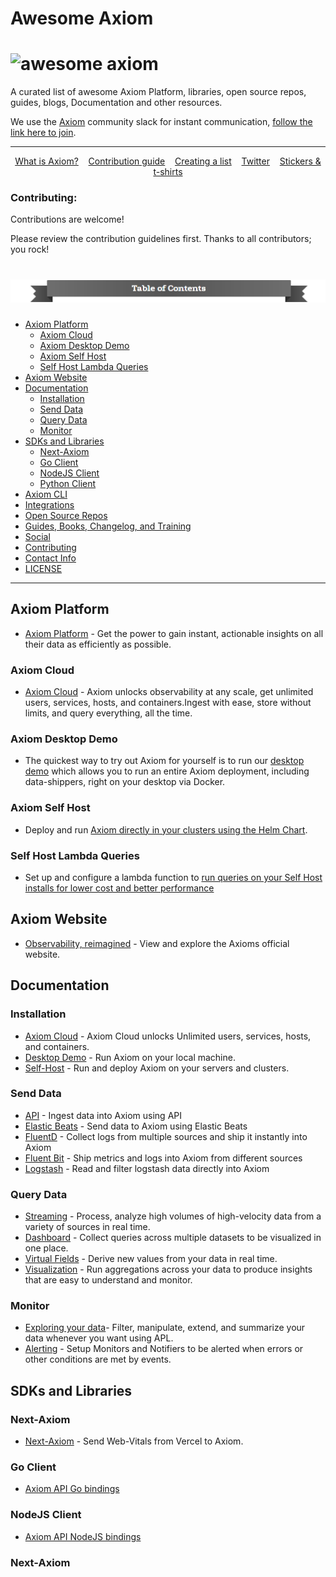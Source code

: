 # Awesome Axiom

# <img src="https://user-images.githubusercontent.com/24816990/191011807-77fe34f2-9233-42a4-b94b-091a940345fd.png" width="100" alt="awesome axiom">


A curated list of awesome Axiom Platform, libraries, open source repos, guides, blogs, Documentation and other resources.

We use the [Axiom](https://axiomfm.slack.com/ssb/redirect) community slack for instant communication, [follow the link here to join](https://www.axiom.co/support).

---

<p align="center">
	<a href="https://www.axiom.co/docs/get-help/faq">What is Axiom?</a>&nbsp;&nbsp;&nbsp;
	<a href="contributing.md">Contribution guide</a>&nbsp;&nbsp;&nbsp;
	<a href="create-list.md">Creating a list</a>&nbsp;&nbsp;&nbsp;
	<a href="https://twitter.com/AxiomFM">Twitter</a>&nbsp;&nbsp;&nbsp;
	<a href="">Stickers & t-shirts</a>
</p>


### Contributing:

Contributions are welcome!

Please review the contribution guidelines first. Thanks to all contributors; you rock!

# <img src="https://raw.githubusercontent.com/Awesome-Windows/Awesome/master/media/chrome_2016-06-11_19-02-31.png" alt="table of contents">


<!-- - [Awesome Axiom](#awesome-axiom)
  - [Table of Contents](#table-of-contents) -->
  - [Axiom Platform](#axiom-platform)
    - [Axiom Cloud](#axiom-cloud)
    - [Axiom Desktop Demo](#axiom-desktop-demo)
    - [Axiom Self Host](#axiom-self-host)
    - [Self Host Lambda Queries](#self-host-lambda-queries)
  - [Axiom Website](axiom-website)
  - [Documentation](#documentation)
    - [Installation](#installation)
    - [Send Data](#send-data)
    - [Query Data](#query-data)
    - [Monitor](#monitor)
  - [SDKs and Libraries](#sdks-and-libraries)
    - [Next-Axiom](#next-axiom)
    - [Go Client](#go-client)
    - [NodeJS Client](#nodejs-client)
    - [Python Client](#python-client)
  - [Axiom CLI](#axiom-cli)
  - [Integrations](#integrations)
  - [Open Source Repos](#open-source-repos)
  - [Guides, Books, Changelog, and Training](#guides-books-documentation-and-training)
  - [Social](#social)
  - [Contributing](#contributing)
  - [Contact Info](#contact-info)
  - [LICENSE](#license)


---

## Axiom Platform 

- [Axiom Platform](https://www.axiom.co/enterprise) - Get the power to gain instant, actionable insights on all their data as efficiently as possible.


### Axiom Cloud

- [Axiom Cloud](https://www.axiom.co/) - Axiom unlocks observability at any scale, get unlimited users, services, hosts, and containers.Ingest with ease, store without limits, and query everything, all the time. 


### Axiom Desktop Demo

- The quickest way to try out Axiom for yourself is to run our [desktop demo](https://github.com/axiomhq/axiom-demo) which allows you to run an entire Axiom deployment, including data-shippers, right on your desktop via Docker. 

### Axiom Self Host 

- Deploy and run [Axiom directly in your clusters using the Helm Chart](https://www.axiom.co/docs/install/kubernetes). 


### Self Host Lambda Queries

- Set up and configure a lambda function to [run queries on your Self Host installs for lower cost and better performance](https://www.axiom.co/docs/install/run-queries-on-aws)


## Axiom Website 

- [Observability, reimagined](https://www.axiom.co/) - View and explore the Axioms official website. 

## Documentation 

### Installation 

- [Axiom Cloud](https://www.axiom.co/docs/install/cloud) - Axiom Cloud unlocks Unlimited users, services, hosts, and containers.
- [Desktop Demo](https://www.axiom.co/docs/install/demo) - Run Axiom on your local machine. 
- [Self-Host](https://www.axiom.co/docs/install/kubernetes) - Run and deploy Axiom on your servers and clusters.

### Send Data

- [API](https://www.axiom.co/docs/send-data/ingest) - Ingest data into Axiom using API
- [Elastic Beats](https://www.axiom.co/docs/send-data/elastic-beats) - Send data to Axiom using Elastic Beats
- [FluentD](https://www.axiom.co/docs/send-data/fluentd) - Collect logs from multiple sources and ship it instantly into Axiom
- [Fluent Bit](https://www.axiom.co/docs/send-data/fluent-bit) - Ship metrics and logs into Axiom from different sources
- [Logstash](https://www.axiom.co/docs/send-data/logstash) - Read and filter logstash data directly into Axiom

### Query Data

- [Streaming](https://www.axiom.co/docs/query-data/stream) - Process, analyze high volumes of high-velocity data from a variety of sources in real time.
- [Dashboard](https://www.axiom.co/docs/query-data/dashboards) - Collect queries across multiple datasets to be visualized in one place.
- [Virtual Fields](https://www.axiom.co/docs/query-data/virtual-fields) - Derive new values from your data in real time. 
- [Visualization](https://www.axiom.co/docs/query-data/visualizations) - Run aggregations across your data to produce insights that are easy to understand and monitor.


### Monitor 

- [Exploring your data](https://www.axiom.co/docs/monitor-data/explore)- Filter, manipulate, extend, and summarize your data whenever you want using APL. 
- [Alerting](https://www.axiom.co/docs/monitor-data/alerts) - Setup Monitors and Notifiers to be alerted when errors or other conditions are met by events.

## SDKs and Libraries

### Next-Axiom 

- [Next-Axiom](https://github.com/axiomhq/next-axiom) - Send Web-Vitals from Vercel to Axiom.


### Go Client
- [Axiom API Go bindings](https://github.com/axiomhq/axiom-go)

### NodeJS Client

- [Axiom API NodeJS bindings](https://github.com/axiomhq/axiom-node)




### Next-Axiom

###

